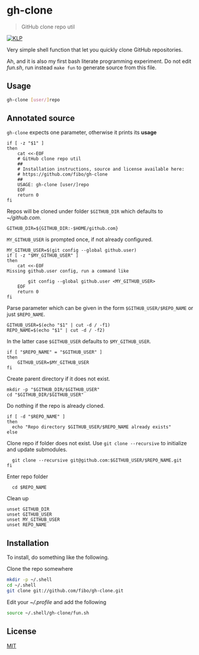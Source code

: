 # gh-clone

> GitHub clone repo util

[![KLP](https://fibo.github.io/svg/badges/klp.svg)](https://fibo.github.io/kiss-literate-programming)

Very simple shell function that let you quickly clone GitHub repositories.

Ah, and it is also my first bash literate programming experiment.
Do not edit *fun.sh*, run instead `make fun` to generate source from this file.

## Usage

```sh
gh-clone [user/]repo
```

## Annotated source

`gh-clone` expects one parameter, otherwise it prints its **usage**

    if [ -z "$1" ]
    then
    	cat <<-EOF
    	# GitHub clone repo util
    	##
    	# Installation instructions, source and license available here:
    	# https://github.com/fibo/gh-clone
    	##
    	USAGE: gh-clone [user/]repo
    	EOF
    	return 0
    fi

Repos will be cloned under folder `$GITHUB_DIR` which defaults to *~/github.com*.

    GITHUB_DIR=${GITHUB_DIR:-$HOME/github.com}

`MY_GITHUB_USER` is prompted once, if not already configured.

    MY_GITHUB_USER=$(git config --global github.user)
    if [ -z "$MY_GITHUB_USER" ]
    then
    	cat <<-EOF
	Missing github.user config, run a command like

    		git config --global github.user <MY_GITHUB_USER>
    	EOF
    	return 0
    fi

Parse parameter which can be given in the form `$GITHUB_USER/$REPO_NAME` or just `$REPO_NAME`.

    GITHUB_USER=$(echo "$1" | cut -d / -f1)
    REPO_NAME=$(echo "$1" | cut -d / -f2)

In the latter case `$GITHUB_USER` defaults to `$MY_GITHUB_USER`.

    if [ "$REPO_NAME" = "$GITHUB_USER" ]
    then
    	GITHUB_USER=$MY_GITHUB_USER
    fi

Create parent directory if it does not exist.

    mkdir -p "$GITHUB_DIR/$GITHUB_USER"
    cd "$GITHUB_DIR/$GITHUB_USER"

Do nothing if the repo is already cloned.

    if [ -d "$REPO_NAME" ]
    then
      echo "Repo directory $GITHUB_USER/$REPO_NAME already exists"
    else

Clone repo if folder does not exist.
Use `git clone --recursive` to initialize and update submodules.

      git clone --recursive git@github.com:$GITHUB_USER/$REPO_NAME.git
    fi

Enter repo folder

      cd $REPO_NAME

Clean up

    unset GITHUB_DIR
    unset GITHUB_USER
    unset MY_GITHUB_USER
    unset REPO_NAME

## Installation

To install, do something like the following.

Clone the repo somewhere

```bash
mkdir -p ~/.shell
cd ~/.shell
git clone git://github.com/fibo/gh-clone.git
```

Edit your *~/.profile* and add the following

```bash
source ~/.shell/gh-clone/fun.sh
```

## License

[MIT](https://fibo.github.io/mit-license)
